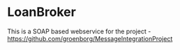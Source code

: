 # LoanBroker
This is a SOAP based webservice for the project - https://github.com/groenborg/MessageIntegrationProject
